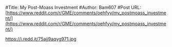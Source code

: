 #Title: My Post-Moass Investment
#Author: Bam607
#Post URL: [https://www.reddit.com/r/GME/comments/oehfyy/my_postmoass_investment/](https://www.reddit.com/r/GME/comments/oehfyy/my_postmoass_investment/)


https://i.redd.it/75ajj9aqvg971.jpg